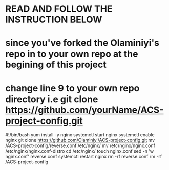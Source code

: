 # READ AND FOLLOW THE INSTRUCTION BELOW
# since you've forked the Olaminiyi's repo in to your own repo at the begining of this project
# change line 9 to your own repo directory i.e git clone https://github.com/yourName/ACS-project-config.git

#!/bin/bash
yum install -y nginx
systemctl start nginx
systemctl enable nginx
git clone https://github.com/Olaminiyi/ACS-project-config.git
mv /ACS-project-config/reverse.conf /etc/nginx/
mv /etc/nginx/nginx.conf /etc/nginx/nginx.conf-distro
cd /etc/nginx/
touch nginx.conf
sed -n 'w nginx.conf' reverse.conf
systemctl restart nginx
rm -rf reverse.conf
rm -rf /ACS-project-config



